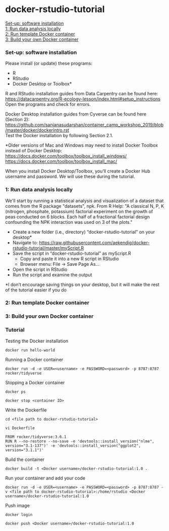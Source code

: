 # docker-rstudio-tutorial

[Set-up: software installation](#setup)  
[1: Run data analysis locally](#local)  
[2: Run template Docker container](#template)  
[3: Build your own Docker container](#build)
 
### Set-up: software installation <a name="setup"></a>

Please install (or update) these programs:  
* R  
* RStudio  
* Docker Desktop or Toolbox*  

R and RStudio installation guides from Data Carpentry can be found here: https://datacarpentry.org/R-ecology-lesson/index.html#setup_instructions  
Open the programs and check for errors.  

Docker Desktop installation guides from Cyverse can be found here (Section 2): https://github.com/sanjanasudarshan/container_camp_workshop_2019/blob/master/docker/dockerintro.rst  
Test the Docker installation by following Section 2.1.  

*Older versions of Mac and Windows may need to install Docker Toolbox instead of Docker Desktop:  
https://docs.docker.com/toolbox/toolbox_install_windows/  
https://docs.docker.com/toolbox/toolbox_install_mac/  
 
When you install Docker Desktop/Toolbox, you’ll create a Docker Hub username and password. We will use these during the tutorial.

### 1: Run data analysis locally <a name="local"></a>

We'll start by running a statistical analysis and visualization of a dataset that comes from the R package "datasets", npk. From R Help: "A classical N, P, K (nitrogen, phosphate, potassium) factorial experiment on the growth of peas conducted on 6 blocks. Each half of a fractional factorial design confounding the NPK interaction was used on 3 of the plots."  
  
* Create a new folder (i.e., directory) “docker-rstudio-tutorial” on your desktop*
* Navigate to: https://raw.githubusercontent.com/aekendig/docker-rstudio-tutorial/master/myScript.R
* Save the script in “docker-rstudio-tutorial” as myScript.R  
    - Copy and paste it into a new R script in RStudio  
    - Browser menu: File -> Save Page As…  
* Open the script in RStudio
* Run the script and examine the output

*I don’t encourage saving things on your desktop, but it will make the rest of the tutorial easier if you do 


### 2: Run template Docker container <a name="template"></a>

### 3: Build your own Docker container <a name="build"></a>

### Tutorial 

Testing the Docker installation
```
docker run hello-world
```
Running a Docker container
```
docker run -d -e USER=<username> -e PASSWORD=<password> -p 8787:8787 rocker/tidyverse
```
Stopping a Docker container
```
docker ps
```
```
docker stop <container ID>
```
Write the Dockerfile
```
cd <file path to docker-rstudio-tutorial>
```
```
vi Dockerfile
```
```
FROM rocker/tidyverse:3.6.1
RUN R --no-restore --no-save -e 'devtools::install_version("nlme", version="3.1-137")' -e 'devtools::install_version("ggplot2", version="3.1.1")'
```
Build the container
```
docker build -t <Docker username>/docker-rstudio-tutorial:1.0 .
```
Run your container and add your code
```
docker run -d -e USER=<username> -e PASSWORD=<password> -p 8787:8787 -v <file path to docker-rstudio-tutorial>:/home/rstudio <Docker username>/docker-rstudio-tutorial:1.0
```
Push image
```
docker login
```
```
docker push <Docker username>/docker-rstudio-tutorial:1.0
```

